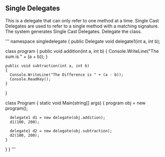 ## Single Delegates
This is a delegate that can only refer to one method at a time. Single Cast Delegates are used to refer to a single method with a matching signature. The system generates Single Cast Delegates. Delegate the class.

'''
namespace singledelegate
{
  public Delegate void delegate1(int a, int b);

  class program
  {
    public void addition(int a, int b)
    {
      Console.WriteLine("The sum is " + (a + b));
    }

    public void subtraction(int a, int b)
    {
      Console.WriteLine("The Difference is " + (a - b));
      Console.ReadKey();
    }
  }

  class Program
  {
    static void Main(string[] args)
    {
      program obj = new program();

      delegate1 d1 = new delegate(obj.addition);
      d1(100, 200);

      delegate1 d2 = new delegate(obj.subtraction);
      d2(100, 200);
    }
  }
}
'''
